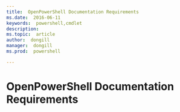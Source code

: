 ```yaml
---
title:  OpenPowerShell Documentation Requirements
ms.date:  2016-06-11
keywords:  powershell,cmdlet
description:  
ms.topic:  article
author:  dongill
manager:  dongill
ms.prod:  powershell

---
```

# OpenPowerShell Documentation Requirements
